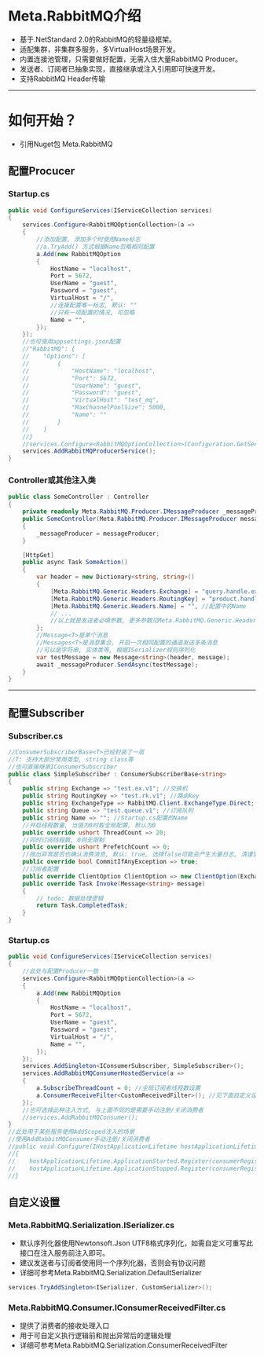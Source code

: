 
# Meta.RabbitMQ介绍

* 基于.NetStandard 2.0的RabbitMQ的轻量级框架。
* 适配集群，非集群多服务，多VirtualHost场景开发。
* 内置连接池管理，只需要做好配置，无需入住大量RabbitMQ Producer。
* 发送者、订阅者已抽象实现，直接继承或注入引用即可快速开发。
* 支持RabbitMQ Header传输
---

# 如何开始？

* 引用Nuget包 Meta.RabbitMQ

## 配置Procucer
### Startup.cs
``` C#
public void ConfigureServices(IServiceCollection services)
{
    services.Configure<RabbitMQOptionCollection>(a =>
    {
        //添加配置, 添加多个时使用Name标志
        //a.TryAdd() 方式根据Name忽略相同配置
        a.Add(new RabbitMQOption
        {
            HostName = "localhost", 
            Port = 5672,
            UserName = "guest",
            Password = "guest",
            VirtualHost = "/",
            //连接配置唯一标志, 默认: ""
            //只有一项配置的情况, 可忽略
            Name = "", 
        });
    });
    //也可使用appsettings.json配置
    //"RabbitMQ": {
    //    "Options": [
    //        {
    //            "HostName": "localhost",
    //            "Port": 5672,
    //            "UserName": "guest",
    //            "Password": "guest",
    //            "VirtualHost": "test_mq",
    //            "MaxChannelPoolSize": 5000,
    //            "Name": ""
    //        }
    //    ]
    //}
    //services.Configure<RabbitMQOptionCollection>(Configuration.GetSection("RabbitMQ"));
    services.AddRabbitMQProducerService();
}
```
### Controller或其他注入类
``` C#
public class SomeController : Controller
{
    private readonly Meta.RabbitMQ.Producer.IMessageProducer _messageProducer;
    public SomeController(Meta.RabbitMQ.Producer.IMessageProducer messageProducer)
    {
        _messageProducer = messageProducer;
    }

    [HttpGet]
    public async Task SomeAction()
    {
        var header = new Dictionary<string, string>()
        {
            [Meta.RabbitMQ.Generic.Headers.Exchange] = "query.handle.ex", //交换机
            [Meta.RabbitMQ.Generic.Headers.RoutingKey] = "product.handle.rk", //路由key
            [Meta.RabbitMQ.Generic.Headers.Name] = "", //配置中的Name
            // ...
            //以上就是发送者必填参数, 更多参数见Meta.RabbitMQ.Generic.Headers
        };
        //Message<T>是单个消息
        //Messages<T>是消息集合, 开启一次相同配置的通道发送多条消息
        //可以是字符串, 实体类等, 根据ISerializer规则序列化
        var testMessage = new Message<string>(header, message);
        await _messageProducer.SendAsync(testMessage);
    }
}
```
---
## 配置Subscriber
### Subscriber.cs

``` C#
//ConsumerSubscriberBase<T>已经封装了一层
//T: 支持大部分常用类型, string class等
//也可直接继承IConsumerSubscriber
public class SimpleSubscriber : ConsumerSubscriberBase<string>
{
    public string Exchange => "test.ex.v1"; //交换机
    public string RoutingKey => "test.rk.v1"; //路由key
    public string ExchangeType => RabbitMQ.Client.ExchangeType.Direct; //交换机类型
    public string Queue => "test.queue.v1"; //订阅队列
    public string Name => ""; //Startup.cs配置的Name
    //开启线程数量, 当值为0时取全局配置, 默认为0
    public override ushort ThreadCount => 20;
    //同时订阅线程数, 0则无限制
    public override ushort PrefetchCount => 0; 
    //抛出异常是否也确认消费消息, 默认: true, 选择false可能会产生大量日志, 清谨慎选择
    public override bool CommitIfAnyException => true; 
    //订阅者配置
    public override ClientOption ClientOption => new ClientOption(Exchange, RoutingKey, ExchangeType, Queue, Name); 
    public override Task Invoke(Message<string> message)
    {
        // todo: 数据处理逻辑
        return Task.CompletedTask;
    }
}
```
### Startup.cs
``` C#
public void ConfigureServices(IServiceCollection services)
{
    //此处与配置Producer一致
    services.Configure<RabbitMQOptionCollection>(a =>
    {
        a.Add(new RabbitMQOption
        {
            HostName = "localhost", 
            Port = 5672,
            UserName = "guest",
            Password = "guest",
            VirtualHost = "/",
            Name = "", 
        });
    });
    services.AddSingleton<IConsumerSubscriber, SimpleSubscriber>();
    services.AddRabbitMQConsumerHostedService(a =>
    {
        a.SubscribeThreadCount = 0; //全局订阅者线程数设置
        a.ConsumerReceiveFilter<CustomReceivedFilter>(); //见下面自定义设置
    });
    //也可选择此种注入方式, 与上面不同的是需要手动注册/关闭消费者 
    //services.AddRabbitMQConsumer();
}
//此处用于某些服务使用AddScoped注入的场景
//使用AddRabbitMQConsumer手动注册/关闭消费者
//public void Configure(IHostApplicationLifetime hostApplicationLifetime, IConsumerRegister consumerRegister)
//{
//    hostApplicationLifetime.ApplicationStarted.Register(consumerRegister.Start);
//    hostApplicationLifetime.ApplicationStopped.Register(consumerRegister.Dispose);
//}
```

## 自定义设置

### Meta.RabbitMQ.Serialization.ISerializer.cs
* 默认序列化器使用Newtonsoft.Json UTF8格式序列化，如需自定义可重写此接口在注入服务前注入即可。
* 建议发送者与订阅者使用同一个序列化器，否则会有协议问题
* 详细可参考Meta.RabbitMQ.Serialization.DefaultSerializer
``` C#
services.TryAddSingleton<ISerializer, CustomSerializer>();
```
### Meta.RabbitMQ.Consumer.IConsumerReceivedFilter.cs
* 提供了消费者的接收处理入口
* 用于可自定义执行逻辑前和抛出异常后的逻辑处理
* 详细可参考Meta.RabbitMQ.Serialization.ConsumerReceivedFilter

